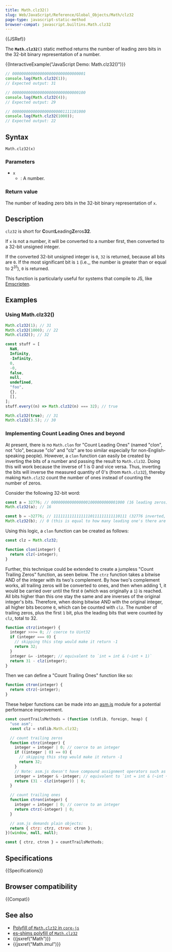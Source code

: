 ```yaml
---
title: Math.clz32()
slug: Web/JavaScript/Reference/Global_Objects/Math/clz32
page-type: javascript-static-method
browser-compat: javascript.builtins.Math.clz32
---
```


{{JSRef}}

The **`Math.clz32()`** static method returns the number of leading zero bits in the 32-bit binary representation of a number.

{{InteractiveExample("JavaScript Demo: Math.clz32()")}}

```js interactive-example
// 00000000000000000000000000000001
console.log(Math.clz32(1));
// Expected output: 31

// 00000000000000000000000000000100
console.log(Math.clz32(4));
// Expected output: 29

// 00000000000000000000001111101000
console.log(Math.clz32(1000));
// Expected output: 22
```

## Syntax

```js-nolint
Math.clz32(x)
```

### Parameters

- `x`
  - : A number.

### Return value

The number of leading zero bits in the 32-bit binary representation of `x`.

## Description

`clz32` is short for **C**ount**L**eading**Z**eros**32**.

If `x` is not a number, it will be converted to a number first, then converted to a 32-bit unsigned integer.

If the converted 32-bit unsigned integer is `0`, `32` is returned, because all bits are `0`. If the most significant bit is `1` (i.e.,, the number is greater than or equal to 2<sup>31</sup>), `0` is returned.

This function is particularly useful for systems that compile to JS, like [Emscripten](https://emscripten.org/).

## Examples

### Using Math.clz32()

```js
Math.clz32(1); // 31
Math.clz32(1000); // 22
Math.clz32(); // 32

const stuff = [
  NaN,
  Infinity,
  -Infinity,
  0,
  -0,
  false,
  null,
  undefined,
  "foo",
  {},
  [],
];
stuff.every((n) => Math.clz32(n) === 32); // true

Math.clz32(true); // 31
Math.clz32(3.5); // 30
```

### Implementing Count Leading Ones and beyond

At present, there is no `Math.clon` for "Count Leading Ones" (named "clon", not "clo", because "clo" and "clz" are too similar especially for non-English-speaking people). However, a `clon` function can easily be created by inverting the bits of a number and passing the result to `Math.clz32`. Doing this will work because the inverse of 1 is 0 and vice versa. Thus, inverting the bits will inverse the measured quantity of 0's (from `Math.clz32`), thereby making `Math.clz32` count the number of ones instead of counting the number of zeros.

Consider the following 32-bit word:

```js
const a = 32776; // 00000000000000001000000000001000 (16 leading zeros)
Math.clz32(a); // 16

const b = ~32776; // 11111111111111110111111111110111 (32776 inverted, 0 leading zeros)
Math.clz32(b); // 0 (this is equal to how many leading one's there are in a)
```

Using this logic, a `clon` function can be created as follows:

```js
const clz = Math.clz32;

function clon(integer) {
  return clz(~integer);
}
```

Further, this technique could be extended to create a jumpless "Count Trailing Zeros" function, as seen below. The `ctrz` function takes a bitwise AND of the integer with its two's complement. By how two's complement works, all trailing zeros will be converted to ones, and then when adding 1, it would be carried over until the first `0` (which was originally a `1`) is reached. All bits higher than this one stay the same and are inverses of the original integer's bits. Therefore, when doing bitwise AND with the original integer, all higher bits become `0`, which can be counted with `clz`. The number of trailing zeros, plus the first `1` bit, plus the leading bits that were counted by `clz`, total to 32.

```js
function ctrz(integer) {
  integer >>>= 0; // coerce to Uint32
  if (integer === 0) {
    // skipping this step would make it return -1
    return 32;
  }
  integer &= -integer; // equivalent to `int = int & (~int + 1)`
  return 31 - clz(integer);
}
```

Then we can define a "Count Trailing Ones" function like so:

```js
function ctron(integer) {
  return ctrz(~integer);
}
```

These helper functions can be made into an [asm.js](/en-US/docs/Games/Tools/asm.js) module for a potential performance improvement.

```js
const countTrailsMethods = (function (stdlib, foreign, heap) {
  "use asm";
  const clz = stdlib.Math.clz32;

  // count trailing zeros
  function ctrz(integer) {
    integer = integer | 0; // coerce to an integer
    if ((integer | 0) == 0) {
      // skipping this step would make it return -1
      return 32;
    }
    // Note: asm.js doesn't have compound assignment operators such as &=
    integer = integer & -integer; // equivalent to `int = int & (~int + 1)`
    return (31 - clz(integer)) | 0;
  }

  // count trailing ones
  function ctron(integer) {
    integer = integer | 0; // coerce to an integer
    return ctrz(~integer) | 0;
  }

  // asm.js demands plain objects:
  return { ctrz: ctrz, ctron: ctron };
})(window, null, null);

const { ctrz, ctron } = countTrailsMethods;
```

## Specifications

{{Specifications}}

## Browser compatibility

{{Compat}}

## See also

- [Polyfill of `Math.clz32` in `core-js`](https://github.com/zloirock/core-js#ecmascript-math)
- [es-shims polyfill of `Math.clz32`](https://www.npmjs.com/package/math.clz32)
- {{jsxref("Math")}}
- {{jsxref("Math.imul")}}
